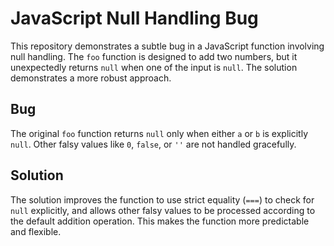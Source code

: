 # JavaScript Null Handling Bug

This repository demonstrates a subtle bug in a JavaScript function involving null handling. The `foo` function is designed to add two numbers, but it unexpectedly returns `null` when one of the input is `null`.  The solution demonstrates a more robust approach.

## Bug

The original `foo` function returns `null` only when either `a` or `b` is explicitly `null`. Other falsy values like `0`, `false`, or `''` are not handled gracefully.

## Solution

The solution improves the function to use strict equality (`===`) to check for `null` explicitly, and allows other falsy values to be processed according to the default addition operation. This makes the function more predictable and flexible.